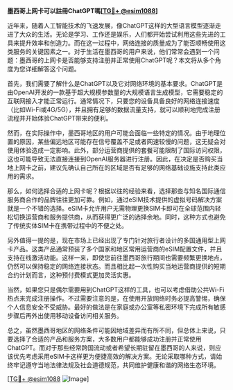 **墨西哥上网卡可以註冊ChatGPT嗎[[TG💪+ @esim1088](https://t.me/s/esim1088)]**

近年来，随着人工智能技术的飞速发展，像ChatGPT这样的大型语言模型逐渐走进了大众的生活。无论是学习、工作还是娱乐，人们都开始尝试利用这些先进的工具来提升效率和创造力。而在这一过程中，网络连接的质量成为了能否顺畅使用这类服务的关键因素之一。对于生活在墨西哥的用户来说，他们常常会遇到一个问题：墨西哥的上网卡是否能够支持注册并正常使用ChatGPT呢？本文将从多个角度为您详细解答这个问题。

首先，我们需要了解什么是ChatGPT以及它对网络环境的基本要求。ChatGPT是由OpenAI开发的一款基于超大规模参数量的大规模语言生成模型，它需要稳定的互联网接入才能正常运行。通常情况下，只要您的设备具备良好的网络连接速度（比如Wi-Fi或4G/5G），并且拥有足够的数据流量支持，就可以顺利地完成注册流程并开始体验ChatGPT带来的便利。

然而，在实际操作中，墨西哥地区的用户可能会面临一些特定的情况。由于地理位置的原因，某些偏远地区可能存在信号覆盖不足或者网速较慢的问题，这无疑会对使用体验造成一定影响。此外，部分运营商提供的套餐可能限制了国际访问权限，这也可能导致无法直接连接到OpenAI服务器进行注册。因此，在决定是否购买当地上网卡之前，建议先确认自己所在的区域是否有足够的网络基础设施支持此类应用的需求。

那么，如何选择合适的上网卡呢？根据以往的经验来看，选择那些与知名国际通信服务商合作的品牌往往更加可靠。例如，通过eSIM技术提供的虚拟号码解决方案就是一个不错的选择。eSIM卡允许用户无需物理更换SIM卡即可在全球范围内轻松切换运营商和服务提供商，从而获得更广泛的选择余地。同时，这种方式也避免了传统实体SIM卡在携带过程中的不便之处。

另外值得一提的是，现在市场上已经出现了专门针对旅行者设计的多国通用型上网卡产品。这类产品通常预装了多个国家和地区常用运营商的eSIM配置文件，并且支持在线激活功能。这样一来，即使您前往墨西哥旅行期间也需要频繁更换地点，仍然可以保持稳定的网络连接状态。而且相比起一次性购买当地运营商提供的短期合约计划而言，这种预付费模式更加灵活实惠。

当然，如果您只是偶尔需要用到ChatGPT这样的工具，也可以考虑借助公共Wi-Fi热点来完成注册操作。不过需要注意的是，在使用开放网络时务必提高警惕，确保个人信息安全不受威胁。最好的做法是在家庭或办公室等私密环境下完成所有敏感步骤后再外出使用移动设备访问相关服务。

总之，虽然墨西哥地区的网络条件可能因地域差异而有所不同，但总体上来说，只要选择了合适的产品和服务方案，大多数用户都能够成功注册并正常使用ChatGPT。而对于那些经常跨国流动或者希望长期驻留在墨西哥的人来说，则应该优先考虑采用eSIM卡这样更为便捷高效的解决方案。无论采取哪种方式，请始终牢记遵守当地法律法规及社会道德规范，共同维护健康和谐的网络生态环境。

[[TG💪+ @esim1088](https://t.me/s/esim1088) ![Image](https://i.postimg.cc/4NQfJmqS/Snipaste-2025-05-13-00-14-12.png)]
